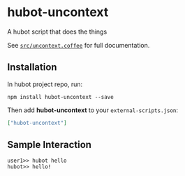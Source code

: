 # hubot-uncontext

A hubot script that does the things

See [`src/uncontext.coffee`](src/uncontext.coffee) for full documentation.

## Installation

In hubot project repo, run:

`npm install hubot-uncontext --save`

Then add **hubot-uncontext** to your `external-scripts.json`:

```json
["hubot-uncontext"]
```

## Sample Interaction

```
user1>> hubot hello
hubot>> hello!
```
